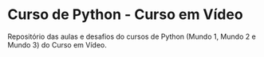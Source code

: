 # Curso de Python - Curso em Vídeo
Repositório das aulas e desafios do cursos de Python (Mundo 1, Mundo 2 e Mundo 3) do Curso em Vídeo.
